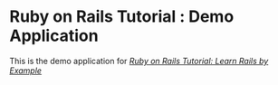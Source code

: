 # Ruby on Rails Tutorial : Demo Application

This is the demo application for [*Ruby on Rails Tutorial: Learn Rails by Example*](http://railstutorial.org/)
